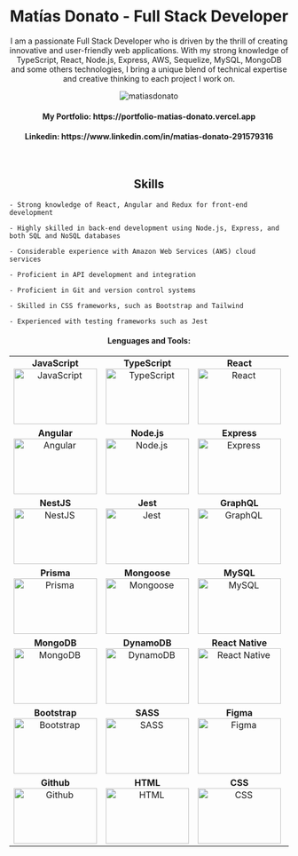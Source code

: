<h1 align="center">Matías Donato - Full Stack Developer</h1>

<p align="center">I am a passionate Full Stack Developer who is driven by the thrill of creating innovative and user-friendly web applications. With my strong knowledge of TypeScript, React, Node.js, Express, AWS, Sequelize, MySQL, MongoDB and some others technologies, I bring a unique blend of technical expertise and creative thinking to each project I work on.</p>



<div align="center">
  <div>
    <img src="https://komarev.com/ghpvc/?username=matiasdonato&label=Profile%20views&color=0e75b6&style=flat" alt="matiasdonato" />
  </div>
  <h4>My Portfolio: https://portfolio-matias-donato.vercel.app</h4>
  <h4>Linkedin: https://www.linkedin.com/in/matias-donato-291579316</h4>
</div>

&nbsp;
<h2 align="center">Skills</h2>
<div>
  
    - Strong knowledge of React, Angular and Redux for front-end development
    
    - Highly skilled in back-end development using Node.js, Express, and both SQL and NoSQL databases

    - Considerable experience with Amazon Web Services (AWS) cloud services
    
    - Proficient in API development and integration
    
    - Proficient in Git and version control systems
    
    - Skilled in CSS frameworks, such as Bootstrap and Tailwind
    
    - Experienced with testing frameworks such as Jest
</div>
  <div align="center">
    <h4>Lenguages and Tools:</h4>
    <table>
  <tr>
    <td align="center" width="150">
      <strong>JavaScript</strong><br>
      <img src="https://i.imgur.com/2Uu6NYX.png" alt="JavaScript" height="100" width="150">
    </td>
    <td align="center" width="150">
      <strong>TypeScript</strong><br>
      <img src="https://i.imgur.com/1HHf9jP.png" alt="TypeScript" height="100" width="150">
    </td>
    <td align="center" width="150">
      <strong>React</strong><br>
      <img src="https://i.imgur.com/D41MkqP.png" alt="React" height="100" width="150">
    </td>
    <td align="center" width="150">
      <strong>Redux</strong><br>
      <img src="https://i.imgur.com/3dN5nK9.png" alt="Redux" height="100" width="150">
    </td>
  </tr>
  <tr>
    <td align="center" width="150">
      <strong>Angular</strong><br>
      <img src="https://i.imgur.com/d4otZtK.png" alt="Angular" height="100" width="150">
    </td>
    <td align="center" width="150">
      <strong>Node.js</strong><br>
      <img src="https://i.imgur.com/PSjRtY1.png" alt="Node.js" height="100" width="150">
    </td>
    <td align="center" width="150">
      <strong>Express</strong><br>
      <img src="https://i.imgur.com/kVdB7Z2.png" alt="Express" height="100" width="150">
    </td>
    <td align="center" width="150">
      <strong>AWS</strong><br>
      <img src="https://i.imgur.com/2AW6MjO.png" alt="AWS" height="100" width="150">
    </td>
  </tr>
  <tr>
    <td align="center" width="150">
      <strong>NestJS</strong><br>
      <img src="https://i.imgur.com/6FZ2EE2.png" alt="NestJS" height="100" width="150">
    </td>
    <td align="center" width="150">
      <strong>Jest</strong><br>
      <img src="https://i.imgur.com/ixcJv3f.png" alt="Jest" height="100" width="150">
    </td>
    <td align="center" width="150">
      <strong>GraphQL</strong><br>
      <img src="https://i.imgur.com/L1E7QoL.png" alt="GraphQL" height="100" width="150">
    </td>
    <td align="center" width="150">
      <strong>Sequelize</strong><br>
      <img src="https://i.imgur.com/bkC0BPU.png" alt="Sequelize" height="100" width="150">
    </td>
  </tr>
  <tr>
    <td align="center" width="150">
      <strong>Prisma</strong><br>
      <img src="https://i.imgur.com/WUn8zBO.png" alt="Prisma" height="100" width="150">
    </td>
    <td align="center" width="150">
      <strong>Mongoose</strong><br>
      <img src="https://i.imgur.com/Q8tZQSy.png" alt="Mongoose" height="100" width="150">
    </td>
    <td align="center" width="150">
      <strong>MySQL</strong><br>
      <img src="https://i.imgur.com/9ACqiv9.png" alt="MySQL" height="100" width="150">
    </td>
    <td align="center" width="150">
      <strong>PostgreSQL</strong><br>
      <img src="https://i.imgur.com/mv7BfLm.png" alt="PostgreSQL" height="100" width="150">
    </td>
  </tr>
  <tr>
    <td align="center" width="150">
      <strong>MongoDB</strong><br>
      <img src="https://i.imgur.com/cvg8P1C.png" alt="MongoDB" height="100" width="150">
    </td>
    <td align="center" width="150">
      <strong>DynamoDB</strong><br>
      <img src="https://i.imgur.com/rUcGZVz.png" alt="DynamoDB" height="100" width="150">
    </td>
    <td align="center" width="150">
      <strong>React Native</strong><br>
      <img src="https://i.imgur.com/GPESwlB.png" alt="React Native" height="100" width="150">
    </td>
    <td align="center" width="150">
      <strong>Tailwind</strong><br>
      <img src="https://i.imgur.com/v6dZGoo.png" alt="Tailwind" height="100" width="150">
    </td>
  </tr>
  <tr>
    <td align="center" width="150">
      <strong>Bootstrap</strong><br>
      <img src="https://i.imgur.com/t6cRehP.png" alt="Bootstrap" height="100" width="150">
    </td>
    <td align="center" width="150">
      <strong>SASS</strong><br>
      <img src="https://i.imgur.com/xBzP3F3.png" alt="SASS" height="100" width="150">
    </td>
    <td align="center" width="150">
      <strong>Figma</strong><br>
      <img src="https://i.imgur.com/LmvIKfM.png" alt="Figma" height="100" width="150">
    </td>
    <td align="center" width="150">
      <strong>Git</strong><br>
      <img src="https://i.imgur.com/7Rk1kxj.png" alt="Git" height="100" width="150">
    </td>
  </tr>
  <tr>
    <td align="center" width="150">
      <strong>Github</strong><br>
      <img src="https://i.imgur.com/AlNS7m6.png" alt="Github" height="100" width="150">
    </td>
    <td align="center" width="150">
      <strong>HTML</strong><br>
      <img src="https://i.imgur.com/Dr6z6yy.png" alt="HTML" height="100" width="150">
    </td>
    <td align="center" width="150">
      <strong>CSS</strong><br>
      <img src="https://i.imgur.com/R3qUMDJ.png" alt="CSS" height="100" width="150">
    </td>
    <td align="center" width="150">
      <!-- Leaving the last cell empty as per your request -->
    </td>
  </tr>
</table>

</div>



